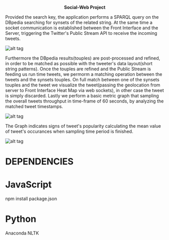 <p align="center">
  <b>Social-Web Project</b><br>
  
Provided the search key, the application performs a SPARQL query on the DBpedia searching for synsets of the related string.
At the same time a socket communication is established between the Front Interface and the Server, triggering the Twitter's Public Stream API to receive the incoming tweets.

![alt tag](http://i.imgur.com/v1RCkQy.jpg)

Furthermore the DBpedia results(touples) are post-processed and refined, in order to be matched as possible with the tweeter's data layout(short string patterns). Once the touples are refined and the Public Stream is feeding us run time tweets, we permorm a matching operation between the tweets and the synsets touples. On full match between one of the synsets touples and the tweet we visualize the tweet(passing the geolocation from server to Front Interface Heat Map via web sockets), in other case the tweet is simply discarded. Lastly we perform a basic metric graph that sampling the overall tweets throughput in time-frame of 60 seconds, by analyzing the matched tweet timestamps. 

![alt tag](http://i.imgur.com/8Pa9IyF.jpg)

The Graph indicates signs of tweet's popularity calculating the mean value of tweet's occurances when sampling time period is finished.

![alt tag](http://i.imgur.com/IWZSAjv.jpg)
</p>






# DEPENDENCIES
# JavaScript
npm install package.json

# Python
Anaconda
NLTK
